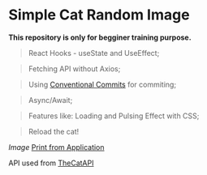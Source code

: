 # Simple Cat Random Image

**This repository is only for begginer training purpose.**

> React Hooks - useState and UseEffect;

> Fetching API without Axios;

> Using [Conventional Commits](https://www.conventionalcommits.org/en/v1.0.0/) for commiting;

> Async/Await;

> Features like: Loading and Pulsing Effect with CSS;

> Reload the cat!

*Image*
[Print from Application](https://imgur.com/eP4IOsk)

API used from [TheCatAPI](https://docs.thecatapi.com/)